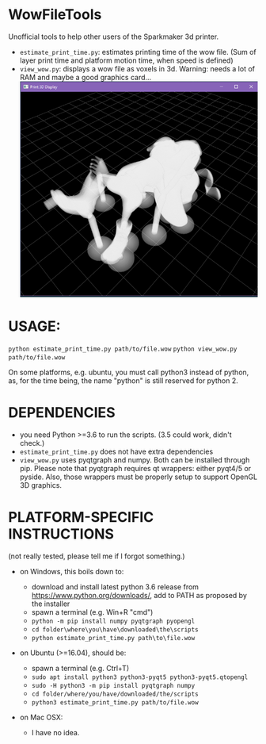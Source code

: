 # WowFileTools
Unofficial tools to help other users of the Sparkmaker 3d printer.

- `estimate_print_time.py`: estimates printing time of the wow file. (Sum of layer print time and platform motion time, when speed is defined)
- `view_wow.py`: displays a wow file as voxels in 3d. Warning: needs a lot of RAM and maybe a good graphics card...
![Alt text](screenshot.png?raw=true "Screenshot")

# USAGE:
`python estimate_print_time.py path/to/file.wow`
`python view_wow.py path/to/file.wow`

On some platforms, e.g. ubuntu, you must call python3 instead of python, as, for the time being, the name "python" is still reserved for python 2.

# DEPENDENCIES
- you need Python >=3.6 to run the scripts. (3.5 could work, didn't check.)
- `estimate_print_time.py` does not have extra dependencies
- `view_wow.py` uses pyqtgraph and numpy. Both can be installed through pip. Please note that pyqtgraph requires qt wrappers: either pyqt4/5 or pyside. Also, those wrappers must be properly setup to support OpenGL 3D graphics.

# PLATFORM-SPECIFIC INSTRUCTIONS
(not really tested, please tell me if I forgot something.)

- on Windows, this boils down to:
    - download and install latest python 3.6 release from https://www.python.org/downloads/, add to PATH as proposed by the installer
    - spawn a terminal (e.g. Win+R "cmd")
    - `python -m pip install numpy pyqtgraph pyopengl`
    - `cd folder\where\you\have\downloaded\the\scripts`
    - `python estimate_print_time.py path\to\file.wow`

- on Ubuntu (>=16.04), should be:
    - spawn a terminal (e.g. Ctrl+T)
    - `sudo apt install python3 python3-pyqt5 python3-pyqt5.qtopengl`
    - `sudo -H python3 -m pip install pyqtgraph numpy`
    - `cd folder/where/you/have/downloaded/the/scripts`
    - `python3 estimate_print_time.py path/to/file.wow`

- on Mac OSX:
    - I have no idea.